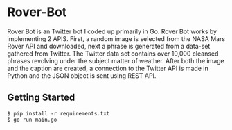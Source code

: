 # Rover-Bot
Rover Bot is an Twitter bot I coded up primarily in Go. Rover Bot works by implementing 2 APIS. First, a random image is selected from the NASA Mars Rover API and downloaded, next a phrase is generated from a data-set gathered from Twitter. The Twitter data set contains over 10,000 cleansed phrases revolving under the subject matter of weather. After both the image and the caption are created, a connection to the Twitter API is made in Python and the JSON object is sent using REST API.

## Getting Started
```
$ pip install -r requirements.txt
$ go run main.go
```


 
 
